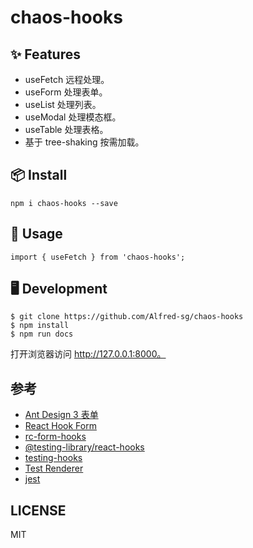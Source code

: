 # chaos-hooks

## ✨ Features

* useFetch 远程处理。
* useForm 处理表单。
* useList 处理列表。
* useModal 处理模态框。
* useTable 处理表格。
* 基于 tree-shaking 按需加载。

## 📦 Install

```
npm i chaos-hooks --save
```

## 🔨 Usage

```
import { useFetch } from 'chaos-hooks';
```

## 🖥 Development

```
$ git clone https://github.com/Alfred-sg/chaos-hooks
$ npm install
$ npm run docs
```
打开浏览器访问 http://127.0.0.1:8000。

## 参考

* [Ant Design 3 表单](https://3x.ant.design/components/form-cn/#components-form-demo-validate-other)
* [React Hook Form](https://react-hook-form.com/)
* [rc-form-hooks](https://github.com/mushan0x0/rc-form-hooks)
* [@testing-library/react-hooks](https://github.com/testing-library/react-hooks-testing-library)
* [testing-hooks](https://reactjs.org/blog/2019/02/06/react-v16.8.0.html#testing-hooks)
* [Test Renderer](https://reactjs.org/docs/test-renderer.html)
* [jest](https://jestjs.io/)

## LICENSE

MIT
